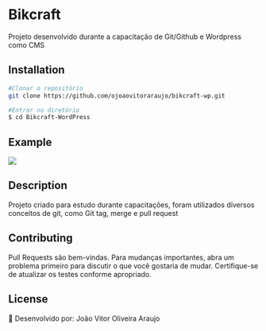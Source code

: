 # Bikcraft

Projeto desenvolvido durante a capacitação de Git/Github e Wordpress como CMS

## Installation

```bash
#Clonar o repositório
git clone https://github.com/ojoaovitoraraujo/bikcraft-wp.git

#Entrar no diretório
$ cd Bikcraft-WordPress
```
## Example

<img src="https://ik.imagekit.io/vbw6dnlwtmt/ideiaDoSIte_23eFsvgmJA.png">


## Description

Projeto criado para estudo durante capacitações, foram utilizados diversos conceitos de git, como Git tag, merge e pull request

## Contributing
Pull Requests são bem-vindas. Para mudanças importantes, abra um problema primeiro para discutir o que você gostaria de mudar. Certifique-se de atualizar os testes conforme apropriado.

## License
📌 Desenvolvido por: João Vitor Oliveira Araujo
